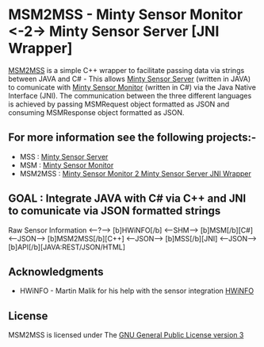 # MSM2MSS - Minty Sensor Monitor <-2-> Minty Sensor Server [JNI Wrapper]
[MSM2MSS](https://github.com/MintyMods/MintySm2MintySsJniWrapper) is a simple C++ wrapper to facilitate passing data via strings between JAVA and C# - This allows [Minty Sensor Server](https://github.com/MintyMods/MintySensorServer) (written in JAVA) to comunicate with [Minty Sensor Monitor](https://github.com/MintyMods/MintySensorMonitor) (written in C#) via the Java Native Interface (JNI).
The communication between the three different languages is achieved by passing MSMRequest object formatted as JSON and consuming MSMResponse object formatted as JSON.

## For more information see the following projects:-
* MSS : [Minty Sensor Server](https://github.com/MintyMods/MintySensorServer)
* MSM : [Minty Sensor Monitor](https://github.com/MintyMods/MintySensorMonitor)
* MSM2MSS : [Minty Sensor Monitor 2 Minty Sensor Server JNI Wrapper](https://github.com/MintyMods/MSM2MSS)


## GOAL : Integrate JAVA with C# via C++ and JNI to comunicate via JSON formatted strings
Raw Sensor Information <--?--> [b]HWiNFO[/b] <--SHM--> [b]MSM[/b][C#] <--JSON--> [b]MSM2MSS[/b][C++] <--JSON--> [b]MSS[/b][JNI] <--JSON--> [b]API[/b][JAVA:REST/JSON/HTML]

## Acknowledgments
  * HWiNFO - Martin Malik for his help with the sensor integration [HWiNFO](http://hwinfo.com)

## License
MSM2MSS is licensed under The [GNU General Public License version 3](https://www.gnu.org/licenses/gpl-3.0.en.html)
